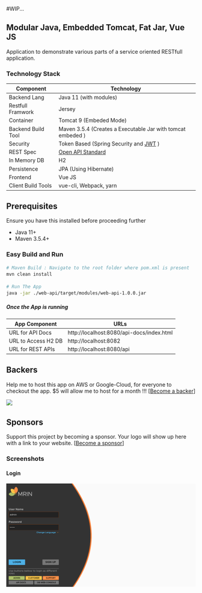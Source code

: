 
#WIP...

## Modular Java, Embedded Tomcat, Fat Jar, Vue JS 
Application to demonstrate various parts of a service oriented RESTfull application.


### Technology Stack
Component          | Technology
---                | ---
Backend Lang       | Java 11 (with modules)
Restfull Framwork  | Jersey 
Container          | Tomcat 9 (Embeded Mode)
Backend Build Tool | Maven 3.5.4 (Creates a Executable Jar with tomcat embeded )
Security           | Token Based (Spring Security and [JWT](https://github.com/auth0/java-jwt) )
REST Spec          | [Open API Standard](https://www.openapis.org/) 
In Memory DB       | H2 
Persistence        | JPA (Using Hibernate)
Frontend           | Vue JS
Client Build Tools | vue-cli, Webpack, yarn

## Prerequisites
Ensure you have this installed before proceeding further
- Java 11+
- Maven 3.5.4+


### Easy Build and Run 
```bash
# Maven Build : Navigate to the root folder where pom.xml is present 
mvn clean install

# Run The App 
java -jar ./web-api/target/modules/web-api-1.0.0.jar
```

##### Once the App is running
App Component       | URLs
---                 | ---
URL for API Docs    | http://localhost:8080/api-docs/index.html
URL to Access H2 DB | http://localhost:8082
URL for REST APIs   | http://localhost:8080/api

## Backers

Help me to host this app on AWS or Google-Cloud, for everyone to checkout the app. $5 will allow me to host for a month !!! 
[[Become a backer](https://opencollective.com/angular-springboot-rest-jwt#backer)]

<a href="https://opencollective.com/angular-springboot-rest-jwt#backers" target="_blank"><img src="https://opencollective.com/angular-springboot-rest-jwt/backers.svg?width=890"></a>


## Sponsors
Support this project by becoming a sponsor. Your logo will show up here with a link to your website. [[Become a sponsor](https://opencollective.com/angular-springboot-rest-jwt#sponsor)]


### Screenshots
#### Login
<kbd>
    <img src="/screenshots/login.png?raw=true">
</kbd>